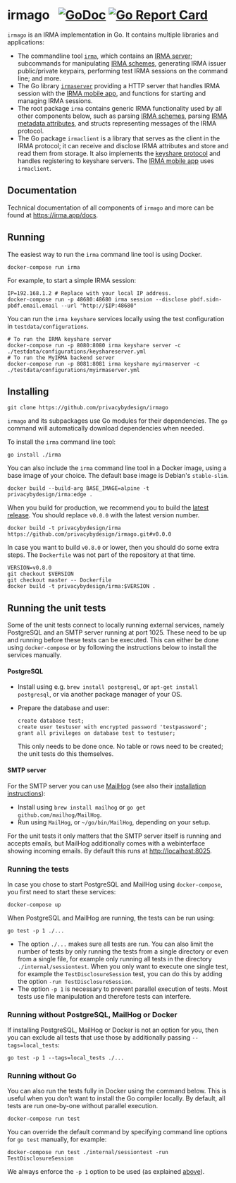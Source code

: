 # irmago &nbsp; [![GoDoc](https://godoc.org/github.com/privacybydesign/irmago?status.svg)](https://godoc.org/github.com/privacybydesign/irmago) [![Go Report Card](https://goreportcard.com/badge/github.com/privacybydesign/irmago)](https://goreportcard.com/report/github.com/privacybydesign/irmago)

`irmago` is an IRMA implementation in Go. It contains multiple libraries and applications:

* The commandline tool [`irma`](https://irma.app/docs/irma-cli/), which contains an [IRMA server](https://irma.app/docs/irma-server/); subcommands for manipulating [IRMA schemes](https://irma.app/docs/schemes/), generating IRMA issuer public/private keypairs, performing test IRMA sessions on the command line; and more.
* The Go library [`irmaserver`](https://irma.app/docs/irma-server-lib/) providing a HTTP server that handles IRMA session with the [IRMA mobile app](https://github.com/privacybydesign/irma_mobile), and functions for starting and managing IRMA sessions.
* The root package `irma` contains generic IRMA functionality used by all other components below, such as parsing [IRMA schemes](https://irma.app/docs/schemes/), parsing [IRMA metadata attributes](https://irma.app/docs/overview#the-metadata-attribute), and structs representing messages of the IRMA protocol.
* The Go package `irmaclient` is a library that serves as the client in the IRMA protocol; it can receive and disclose IRMA attributes and store and read them from storage. It also implements the [keyshare protocol](https://github.com/privacybydesign/irma_keyshare_server) and handles registering to keyshare servers. The [IRMA mobile app](https://github.com/privacybydesign/irma_mobile) uses `irmaclient`.

## Documentation

Technical documentation of all components of `irmago` and more can be found at https://irma.app/docs.

## Running

The easiest way to run the `irma` command line tool is using Docker.

    docker-compose run irma

For example, to start a simple IRMA session:

    IP=192.168.1.2 # Replace with your local IP address.
    docker-compose run -p 48680:48680 irma session --disclose pbdf.sidn-pbdf.email.email --url "http://$IP:48680"

You can run the `irma keyshare` services locally using the test configuration in `testdata/configurations`.

    # To run the IRMA keyshare server
    docker-compose run -p 8080:8080 irma keyshare server -c ./testdata/configurations/keyshareserver.yml
    # To run the MyIRMA backend server
    docker-compose run -p 8081:8081 irma keyshare myirmaserver -c ./testdata/configurations/myirmaserver.yml

## Installing

    git clone https://github.com/privacybydesign/irmago

`irmago` and its subpackages use Go modules for their dependencies. The `go` command will automatically download dependencies when needed.

To install the `irma` command line tool:

    go install ./irma

You can also include the `irma` command line tool in a Docker image, using a base image of your choice. The default base image is Debian's `stable-slim`.

    docker build --build-arg BASE_IMAGE=alpine -t privacybydesign/irma:edge .

When you build for production, we recommend you to build the [latest release](https://github.com/privacybydesign/irmago/releases/latest). You should replace `v0.0.0` with the latest version number.

    docker build -t privacybydesign/irma https://github.com/privacybydesign/irmago.git#v0.0.0

In case you want to build `v0.8.0` or lower, then you should do some extra steps. The `Dockerfile` was not part of the repository at that time.

    VERSION=v0.8.0
    git checkout $VERSION
    git checkout master -- Dockerfile
    docker build -t privacybydesign/irma:$VERSION .

## Running the unit tests

Some of the unit tests connect to locally running external services, namely PostgreSQL and an SMTP server running at port 1025. These need to be up and running before these tests can be executed. This can either be done using `docker-compose` or by following the instructions below to install the services manually.

#### PostgreSQL

 * Install using e.g. `brew install postgresql`, or `apt-get install postgresql`, or via another package manager of your OS.
 * Prepare the database and user:

       create database test;
       create user testuser with encrypted password 'testpassword';
       grant all privileges on database test to testuser;

   This only needs to be done once. No table or rows need to be created; the unit tests do this themselves.

#### SMTP server
For the SMTP server you can use [MailHog](https://github.com/mailhog/MailHog) (see also their [installation instructions](https://github.com/mailhog/MailHog#installation)):
 * Install using `brew install mailhog` or `go get github.com/mailhog/MailHog`.
 * Run using `MailHog`, or `~/go/bin/MailHog`, depending on your setup.

For the unit tests it only matters that the SMTP server itself is running and accepts emails, but MailHog additionally comes with a webinterface showing incoming emails. By default this runs at <http://localhost:8025>.

### Running the tests

In case you chose to start PostgreSQL and MailHog using `docker-compose`, you first need to start these services:

    docker-compose up

When PostgreSQL and MailHog are running, the tests can be run using:

    go test -p 1 ./...

* The option `./...` makes sure all tests are run. You can also limit the number of tests by only running the tests from a single directory or even from a single file, for example only running all tests in the directory `./internal/sessiontest`. When you only want to execute one single test, for example the `TestDisclosureSession` test, you can do this by adding the option `-run TestDisclosureSession`.
* The option `-p 1` is necessary to prevent parallel execution of tests. Most tests use file manipulation and therefore tests can interfere.

### Running without PostgreSQL, MailHog or Docker

If installing PostgreSQL, MailHog or Docker is not an option for you, then you can exclude all tests that use those by additionally passing `--tags=local_tests`:

    go test -p 1 --tags=local_tests ./...

### Running without Go

You can also run the tests fully in Docker using the command below. This is useful when you don't want to install the Go compiler locally. By default, all tests are run one-by-one without parallel execution.

    docker-compose run test

You can override the default command by specifying command line options for `go test` manually, for example:

    docker-compose run test ./internal/sessiontest -run TestDisclosureSession

We always enforce the `-p 1` option to be used (as explained [above](#running-the-tests)).

<!-- vim: set ts=4 sw=4: -->
